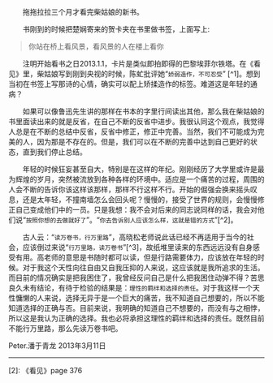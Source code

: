 　　拖拖拉拉三个月才看完柴姑娘的新书。
  
　　书刚到的时候把楚娴寄来的贺卡夹在书里做书签，上面写上:
>你站在桥上看风景，看风景的人在楼上看你

　　注明开始看书之日2013.1.1，卡片是类似即拍即得的巴黎埃菲尔铁塔。在《看见》里，柴姑娘写到刚到央视的时候，陈虻批评她“`娇弱造作，不可忍受`” [^1]。想到当初在书签上写那诗的心情，确实可以配上矫揉造作的标签。难道这是年轻的通病？
  
　　如果可以像鲁迅先生讲的那样在书本的字里行间读出其他，那么我在柴姑娘的书里面读出来的就是反省，在自己不断的反省中进步。我很认同这个观点，我觉得人总是在不断的总结中反省，反省中修正，修正中完善。当然，我们不可能成为完美的人，因为那是不存在的。但是，我们可以在不断的完善中达到自己更好的状态，直到我们停止总结。
  
　　年轻的时候狂妄甚至自大，特别是在这样的年纪。刚刚经历了大学里或许是最为辉煌的岁月，突然被流放到各种各样的环境中。适应是一个痛苦的过程，周围的人会不断的告诉你该这样该那样，那样不行这样不行。开始的倔强会换来摇头叹息，还是太年轻，不撞南墙怎么会回头呢？慢慢的，接受了世界的规则，会慢慢修正自己变成他们中的一员。只是我想：我不会对后来的同志说同样的话，我会对他们说“`按照你想的去做就好了`”。“`你去告诉别人应该怎么样，这就是错的方式`”[^2]。
  
　　古人云：“`读万卷书，行万里路`”，高晓松老师说此话已经不再适用于当今的社会，应该倒过来说“`行万里路，读万卷书`”[^3]，故纸堆里读来的东西远远没有自身感受有用。高老师的意思是书随时都可以读，但是行路需要体力，应该放在年轻的时候。对于我这个天性向往自由又自我压抑的人来说，这应该就是我所追求的生活。而目前的情况确实是把我困住了，我曾经反问自己是什么把我困住动弹不得？苦思良久未有结论，有待于检验的结果是：`理性的羁绊和选择的责任`。对于我这样一个天性慵懒的人来说，选择无异于是一个巨大的痛苦，我不知道自己想要的，所以不能知道选择的正确与否。目前来说，我明确的知道自己不想要的，而没有与之相悖，所以这是我认为正确的选择。我也必将承担这理性的羁绊和选择的责任。既然目前不能行万里路，那么先读万卷书吧。

Peter.潘于青龙
2013年3月11日

---



[1]: 《看见》page11

[2]: 《看见》page 376

[3]: 《晓说》第52期《说说心里话》，[传送门](http://t.cn/zYntIDX)
